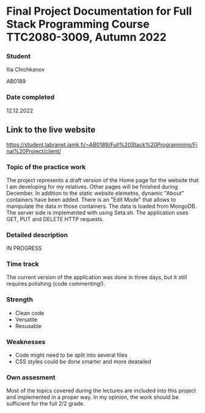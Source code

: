 # Final Project Documentation for Full Stack Programming Course TTC2080-3009, Autumn 2022

### Student
Ilia Chichkanov

AB0189
### Date completed
12.12.2022
## Link to the live website
https://student.labranet.jamk.fi/~AB0189/Full%20Stack%20Programming/Final%20Project/client/
### Topic of the practice work
The project represents a draft version of the Home page for the website that I am developing for my relatives.
Other pages will be finished during December. In addition to the static website elemetns, dynamic "About" containers
have been added. There is an "Edit Mode" that allows to manipulate the data in those containers. The data is loaded from
MongoDB. The server side is implemented with using Seta.sh. The application uses GET, PUT and DELETE HTTP requests.
### Detailed description
IN PROGRESS
### Time track
The current version of the application was done in three days, but it still requires polishing (code commenting!).
### Strength
- Clean code
- Versatile
- Resusable
### Weaknesses
- Code might need to be split into several files
- CSS styles could be done smarter and more deatailed
### Own assesment
Most of the topics covered during the lectures are included into this project and implemented in a proper way.
In my opinion, the work should be sufficient for the full 2/2 grade.